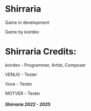 # Shirraria
Game in development

Game by koirdev

# Shirraria Credits:

koirdev - Programmer, Artist, Composer

VENUX - Tester

Vova - Tester

MOTVER - Tester

##### Shirraria 2022 - 2025
